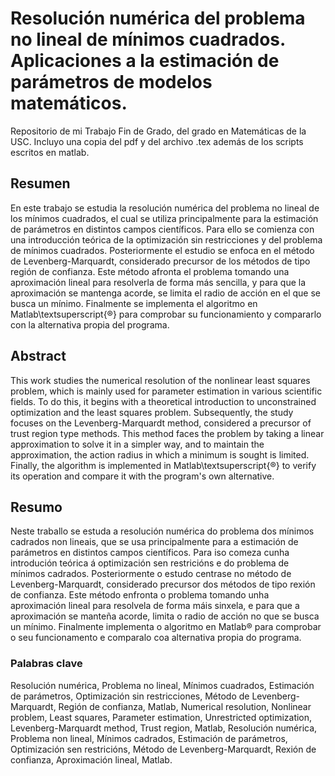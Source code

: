 # Resolución numérica del problema no lineal de mínimos cuadrados. Aplicaciones a la estimación de parámetros de modelos matemáticos.
Repositorio de mi Trabajo Fin de Grado, del grado en Matemáticas de la USC. Incluyo una copia del pdf y del archivo .tex además de los scripts escritos en matlab.

## Resumen
En este trabajo se estudia la resolución numérica del problema no lineal de los mínimos cuadrados, el cual se utiliza principalmente
para la estimación de parámetros en distintos campos científicos. Para ello se comienza con una introducción teórica de la optimización sin restricciones y del problema de mínimos cuadrados. Posteriormente el estudio se enfoca en el método de Levenberg-Marquardt, considerado precursor de los métodos de tipo región de confianza. Este método afronta el problema tomando una aproximación lineal para resolverla de forma más sencilla, y para que la aproximación se mantenga acorde, se limita el radio de acción en el que se busca un mínimo. Finalmente se implementa el algoritmo en Matlab\textsuperscript{®} para comprobar su funcionamiento y compararlo con la alternativa propia del programa.

## Abstract

This work studies the numerical resolution of the nonlinear least squares problem, which is mainly used for parameter estimation in various scientific fields. To do this, it begins with a theoretical introduction to unconstrained optimization and the least squares problem. Subsequently, the study focuses on the Levenberg-Marquardt method, considered a precursor of trust region type methods. This method faces the problem by taking a linear approximation to solve it in a simpler way, and to maintain the approximation, the action radius in which a minimum is sought is limited. Finally, the algorithm is implemented in Matlab\textsuperscript{®} to verify its operation and compare it with the program's own alternative.

## Resumo

Neste traballo se estuda a resolución numérica do problema dos mínimos cadrados non lineais,
que se usa principalmente para a estimación de parámetros en distintos campos científicos.
Para iso comeza cunha introdución teórica á optimización sen restricións e do problema de
mínimos cadrados. Posteriormente o estudo centrase no método de Levenberg-Marquardt,
considerado precursor dos métodos de tipo rexión de confianza. Este método enfronta o
problema tomando unha aproximación lineal para resolvela de forma máis sinxela, e para
que a aproximación se manteña acorde, limita o radio de acción no que se busca un mínimo.
Finalmente implementa o algoritmo en Matlab® para comprobar o seu funcionamento e comparalo
coa alternativa propia do programa.

### Palabras clave

Resolución numérica,
Problema no lineal,
Mínimos cuadrados,
Estimación de parámetros,
Optimización sin restricciones,
Método de Levenberg-Marquardt,
Región de confianza,
Matlab,
Numerical resolution,
Nonlinear problem,
Least squares,
Parameter estimation,
Unrestricted optimization,
Levenberg-Marquardt method,
Trust region,
Matlab,
Resolución numérica,
Problema non lineal,
Mínimos cadrados,
Estimación de parámetros,
Optimización sen restricións,
Método de Levenberg-Marquardt,
Rexión de confianza,
Aproximación lineal,
Matlab.
